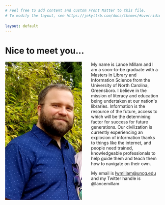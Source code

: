 ```yaml
---
# Feel free to add content and custom Front Matter to this file.
# To modify the layout, see https://jekyllrb.com/docs/themes/#overriding-theme-defaults

layout: default
---
```


<h1>Nice to meet you...</h1>
<body>

<p style="text-align: right; color: #7FFF00">
<img src="portrait.jpg" style="float: left; width: 250px; height: 450px; padding-right: 30px;">


  My name is Lance Millam and I am a soon-to-be graduate with a Masters in Library and Information Science from the University of North Carolina, Greensboro.  I believe in the mission of literacy and education being undertaken at our nation's libraries.  Information is the resource of the future, access to which will be the determining factor for success for future generations. Our civilization is currently experiencing an explosion of information thanks to things like the internet, and people need trained, knowledgeable professionals to help guide them and teach them how to navigate on their own.

  My email is lwmillam@uncg.edu and my Twitter handle is @lancemillam
</p>
